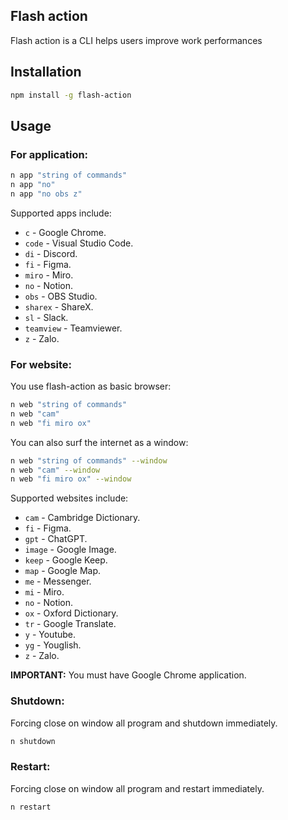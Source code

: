 ## Flash action

Flash action is a CLI helps users improve work performances

## Installation

```sh
npm install -g flash-action
```

## Usage

### For application:

```sh
n app "string of commands"
n app "no"
n app "no obs z"
```

Supported apps include:

- `c` - Google Chrome.
- `code` - Visual Studio Code.
- `di` - Discord.
- `fi` - Figma.
- `miro` - Miro.
- `no` - Notion.
- `obs` - OBS Studio.
- `sharex` - ShareX.
- `sl` - Slack.
- `teamview` - Teamviewer.
- `z` - Zalo.

### For website:

You use flash-action as basic browser:

```sh
n web "string of commands"
n web "cam"
n web "fi miro ox"
```

You can also surf the internet as a window:

```sh
n web "string of commands" --window
n web "cam" --window
n web "fi miro ox" --window
```

Supported websites include:

- `cam` - Cambridge Dictionary.
- `fi` - Figma.
- `gpt` - ChatGPT.
- `image` - Google Image.
- `keep` - Google Keep.
- `map` - Google Map.
- `me` - Messenger.
- `mi` - Miro.
- `no` - Notion.
- `ox` - Oxford Dictionary.
- `tr` - Google Translate.
- `y` - Youtube.
- `yg` - Youglish.
- `z` - Zalo.

**IMPORTANT:** You must have Google Chrome application.

### Shutdown:

Forcing close on window all program and shutdown immediately.

```sh
n shutdown
```

### Restart:

Forcing close on window all program and restart immediately.

```sh
n restart
```
